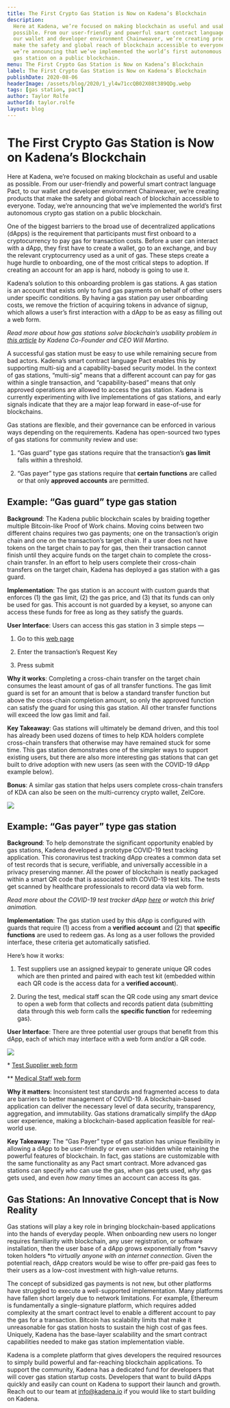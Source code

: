 ```yaml
---
title: The First Crypto Gas Station is Now on Kadena’s Blockchain
description:
  Here at Kadena, we’re focused on making blockchain as useful and usable as
  possible. From our user-friendly and powerful smart contract language Pact, to
  our wallet and developer environment Chainweaver, we’re creating products that
  make the safety and global reach of blockchain accessible to everyone. Today,
  we’re announcing that we’ve implemented the world’s first autonomous crypto
  gas station on a public blockchain.
menu: The First Crypto Gas Station is Now on Kadena’s Blockchain
label: The First Crypto Gas Station is Now on Kadena’s Blockchain
publishDate: 2020-08-06
headerImage: /assets/blog/2020/1_yl4w71ccQB02X08t389QDg.webp
tags: [gas station, pact]
author: Taylor Rolfe
authorId: taylor.rolfe
layout: blog
---
```


# The First Crypto Gas Station is Now on Kadena’s Blockchain

Here at Kadena, we’re focused on making blockchain as useful and usable as
possible. From our user-friendly and powerful smart contract language Pact, to
our wallet and developer environment Chainweaver, we’re creating products that
make the safety and global reach of blockchain accessible to everyone. Today,
we’re announcing that we’ve implemented the world’s first autonomous crypto gas
station on a public blockchain.

One of the biggest barriers to the broad use of decentralized applications
(dApps) is the requirement that participants must first onboard to a
cryptocurrency to pay gas for transaction costs. Before a user can interact with
a dApp, they first have to create a wallet, go to an exchange, and buy the
relevant cryptocurrency used as a unit of gas. These steps create a huge hurdle
to onboarding, one of the most critical steps to adoption. If creating an
account for an app is hard, nobody is going to use it.

Kadena’s solution to this onboarding problem is gas stations. A gas station is
an account that exists only to fund gas payments on behalf of other users under
specific conditions. By having a gas station pay user onboarding costs, we
remove the friction of acquiring tokens in advance of signup, which allows a
user’s first interaction with a dApp to be as easy as filling out a web form.

_Read more about how gas stations solve blockchain’s usability problem in
[this article](/docs/blogchain/2019/users-shouldnt-pay-for-gas-2019-12-19) by
Kadena Co-Founder and CEO Will Martino._

A successful gas station must be easy to use while remaining secure from bad
actors. Kadena’s smart contract language Pact enables this by supporting
multi-sig and a capability-based security model. In the context of gas stations,
“multi-sig” means that a different account can pay for gas within a single
transaction, and “capability-based” means that only approved operations are
allowed to access the gas station. Kadena is currently experimenting with live
implementations of gas stations, and early signals indicate that they are a
major leap forward in ease-of-use for blockchains.

Gas stations are flexible, and their governance can be enforced in various ways
depending on the requirements. Kadena has open-sourced two types of gas stations
for community review and use:

1.  “Gas guard” type gas stations require that the transaction’s **gas limit**
    falls within a threshold.

2.  “Gas payer” type gas stations require that **certain functions** are called
    or that only **approved accounts** are permitted.

## Example: “Gas guard” type gas station

**Background**: The Kadena public blockchain scales by braiding together
multiple Bitcoin-like Proof of Work chains. Moving coins between two different
chains requires two gas payments; one on the transaction’s origin chain and one
on the transaction’s target chain. If a user does not have tokens on the target
chain to pay for gas, then their transaction cannot finish until they acquire
funds on the target chain to complete the cross-chain transfer. In an effort to
help users complete their cross-chain transfers on the target chain, Kadena has
deployed a gas station with a gas guard.

**Implementation**: The gas station is an account with custom guards that
enforces (1) the gas limit, (2) the gas price, and (3) that its funds can only
be used for gas. This account is not guarded by a keyset, so anyone can access
these funds for free as long as they satisfy the guards.

**User Interface**: Users can access this gas station in 3 simple steps —

1.  Go to this
    [web page](https://kadena-community.github.io/kadena-transfer-js/xchain.html)

2.  Enter the transaction’s Request Key

3.  Press submit

**Why it works**: Completing a cross-chain transfer on the target chain consumes
the least amount of gas of all transfer functions. The gas limit guard is set
for an amount that is below a standard transfer function but above the
cross-chain completion amount, so only the approved function can satisfy the
guard for using this gas station. All other transfer functions will exceed the
low gas limit and fail.

**Key Takeaway**: Gas stations will ultimately be demand driven, and this tool
has already been used dozens of times to help KDA holders complete cross-chain
transfers that otherwise may have remained stuck for some time. This gas station
demonstrates one of the simpler ways to support existing users, but there are
also more interesting gas stations that can get built to drive adoption with new
users (as seen with the COVID-19 dApp example below).

**Bonus**: A similar gas station that helps users complete cross-chain transfers
of KDA can also be seen on the multi-currency crypto wallet, ZelCore.

![](/assets/blog/2020/1_NfLprkEnhzsul2fPmC_SjA.webp)

## Example: “Gas payer” type gas station

**Background**: To help demonstrate the significant opportunity enabled by gas
stations, Kadena developed a prototype COVID-19 test tracking application. This
coronavirus test tracking dApp creates a common data set of test records that is
secure, verifiable, and universally accessible in a privacy preserving manner.
All the power of blockchain is neatly packaged within a smart QR code that is
associated with COVID-19 test kits. The tests get scanned by healthcare
professionals to record data via web form.

_Read more about the COVID-19 test tracker dApp
[here](https://github.com/kadena-io/covid19-platform) or watch this brief
animation._

[](https://www.youtube.com/watch?v=y7R6RbSptE0)

**Implementation**: The gas station used by this dApp is configured with guards
that require (1) access from a **verified account** and (2) that **specific
functions** are used to redeem gas. As long as a user follows the provided
interface, these criteria get automatically satisfied.

Here’s how it works:

1.  Test suppliers use an assigned keypair to generate unique QR codes which are
    then printed and paired with each test kit (embedded within each QR code is
    the access data for a **verified account**).

2.  During the test, medical staff scan the QR code using any smart device to
    open a web form that collects and records patient data (submitting data
    through this web form calls the **specific function** for redeeming gas).

**User Interface**: There are three potential user groups that benefit from this
dApp, each of which may interface with a web form and/or a QR code.

![](/assets/blog/2020/1_OQo0NHsWnN7VHBlslwthNA.webp)

\* [Test Supplier web form](https://covid19-dashboard.chainweb.com/)

\*\* [Medical Staff web form](https://covid19-test.chainweb.com/)

**Why it matters**: Inconsistent test standards and fragmented access to data
are barriers to better management of COVID-19. A blockchain-based application
can deliver the necessary level of data security, transparency, aggregation, and
immutability. Gas stations dramatically simplify the dApp user experience,
making a blockchain-based application feasible for real-world use.

**Key Takeaway**: The “Gas Payer” type of gas station has unique flexibility in
allowing a dApp to be user-friendly or even user-hidden while retaining the
powerful features of blockchain. In fact, gas stations are customizable with the
same functionality as any Pact smart contract. More advanced gas stations can
specify _who_ can use the gas, _when_ gas gets used, _why_ gas gets used, and
even _how many_ times an account can access its gas.

## Gas Stations: An Innovative Concept that is Now Reality

Gas stations will play a key role in bringing blockchain-based applications into
the hands of everyday people. When onboarding new users no longer requires
familiarity with blockchain, any user registration, or software installation,
then the user base of a dApp grows exponentially from *savvy token holders *to
_virtually anyone with an internet connection_. Given the potential reach, dApp
creators would be wise to offer pre-paid gas fees to their users as a low-cost
investment with high-value returns.

The concept of subsidized gas payments is not new, but other platforms have
struggled to execute a well-supported implementation. Many platforms have fallen
short largely due to network limitations. For example, Ethereum is fundamentally
a single-signature platform, which requires added complexity at the smart
contract level to enable a different account to pay the gas for a transaction.
Bitcoin has scalability limits that make it unreasonable for gas station hosts
to sustain the high cost of gas fees. Uniquely, Kadena has the base-layer
scalability and the smart contract capabilities needed to make gas station
implementation viable.

Kadena is a complete platform that gives developers the required resources to
simply build powerful and far-reaching blockchain applications. To support the
community, Kadena has a dedicated fund for developers that will cover gas
station startup costs. Developers that want to build dApps quickly and easily
can count on Kadena to support their launch and growth. Reach out to our team at
[info@kadena.io](mailto:info@kadena.io) if you would like to start building on
Kadena.
